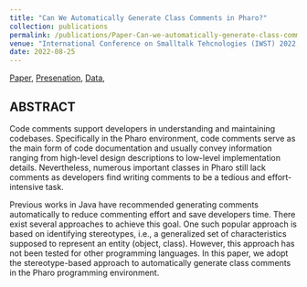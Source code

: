 ```yaml
---
title: "Can We Automatically Generate Class Comments in Pharo?"
collection: publications
permalink: /publications/Paper-Can-we-automatically-generate-class-comments-in-Pharo
venue: "International Conference on Smalltalk Tehcnologies (IWST) 2022, Novi Sad, Serbia"
date: 2022-08-25
---
```


[Paper](https://poojaruhal.github.io/files/Paper-Can-we-automatically-generate-class-comments-in-Pharo.pdf),
[Presenation](https://poojaruhal.github.io/files/Slides-Can-we-automatically-generate-class-comments-in-Pharo.pdf),
[Data](https://doi.org/10.5281/zenodo.6622011),

## ABSTRACT
Code comments support developers in understanding and maintaining codebases. Specifically in the Pharo environment, code comments serve as the main form of code documentation and usually convey information ranging from high-level design descriptions to low-level implementation details. Nevertheless, numerous important classes in Pharo still lack comments as developers find writing comments to be a tedious and effort-intensive task. 

Previous works in Java have recommended generating comments automatically to reduce commenting effort and save developers time. There exist several approaches to achieve this goal. One such popular approach is based on identifying stereotypes, i.e., a generalized set of characteristics supposed to represent an entity (object, class). However, this approach has not been tested for other programming languages. In this paper, we adopt the stereotype-based approach to automatically generate class comments in the Pharo programming environment.
